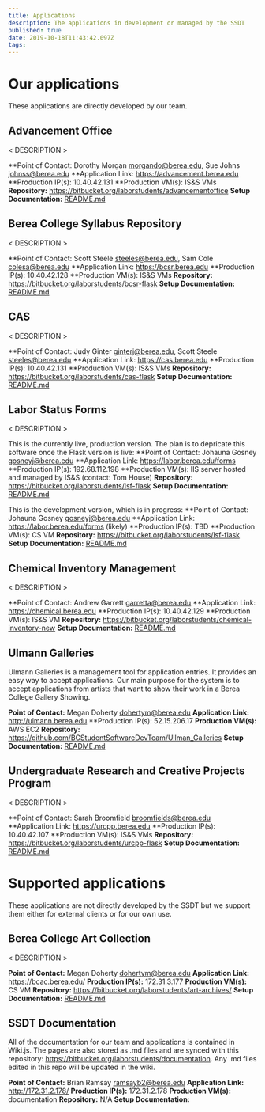 ```yaml
---
title: Applications
description: The applications in development or managed by the SSDT
published: true
date: 2019-10-18T11:43:42.097Z
tags: 
---
```


# Our applications
These applications are directly developed by our team.

## Advancement Office
< DESCRIPTION >

**Point of Contact: Dorothy Morgan <morgando@berea.edu>, Sue Johns <johnss@berea.edu>
**Application Link: https://advancement.berea.edu
**Production IP(s): 10.40.42.131
**Production VM(s): IS&S VMs
**Repository:** https://bitbucket.org/laborstudents/advancementoffice
**Setup Documentation:** [README.md](https://bitbucket.org/laborstudents/advancementoffice/src/development/README.md)

## Berea College Syllabus Repository
< DESCRIPTION >

**Point of Contact: Scott Steele <steeles@berea.edu>, Sam Cole <colesa@berea.edu>
**Application Link: https://bcsr.berea.edu
**Production IP(s): 10.40.42.128
**Production VM(s): IS&S VMs
**Repository:** https://bitbucket.org/laborstudents/bcsr-flask
**Setup Documentation:** [README.md](https://bitbucket.org/laborstudents/bcsr-flask/src/master/README.md)

## CAS
< DESCRIPTION >

**Point of Contact: Judy Ginter <ginterj@berea.edu>, Scott Steele <steeles@berea.edu>
**Application Link: https://cas.berea.edu
**Production IP(s): 10.40.42.131
**Production VM(s): IS&S VMs
**Repository:** https://bitbucket.org/laborstudents/cas-flask
**Setup Documentation:** [README.md](https://bitbucket.org/laborstudents/cas-flask/src/development/README.md)

## Labor Status Forms
< DESCRIPTION >

This is the currently live, production version. The plan is to depricate this software once the Flask version is live:
**Point of Contact: Johauna Gosney <gosneyj@berea.edu>
**Application Link: https://labor.berea.edu/forms
**Production IP(s): 192.68.112.198
**Production VM(s): IIS server hosted and managed by IS&S (contact: Tom House)
**Repository:** https://bitbucket.org/laborstudents/lsf-flask
**Setup Documentation:** [README.md](https://bitbucket.org/laborstudents/labor-status-forms/src/master/README.md)

This is the development version, which is in progress:
**Point of Contact: Johauna Gosney <gosneyj@berea.edu>
**Application Link: https://labor.berea.edu/forms (likely)
**Production IP(s): TBD
**Production VM(s): CS VM
**Repository:** https://bitbucket.org/laborstudents/lsf-flask
**Setup Documentation:** [README.md](https://bitbucket.org/laborstudents/lsf-flask/src/development/README.md)

## Chemical Inventory Management
< DESCRIPTION >

**Point of Contact: Andrew Garrett <garretta@berea.edu>
**Application Link: https://chemical.berea.edu
**Production IP(s): 10.40.42.129
**Production VM(s): IS&S VM
**Repository:** https://bitbucket.org/laborstudents/chemical-inventory-new
**Setup Documentation:** [README.md](https://bitbucket.org/laborstudents/chemical-inventory-new/src/master/README.md)

## Ulmann Galleries
Ulmann Galleries is a management tool for application entries. It provides an easy way to accept applications. Our main purpose for the system is to accept applications from artists that want to show their work in a Berea College Gallery Showing.

**Point of Contact:** Megan Doherty <dohertym@berea.edu>
**Application Link:** http://ulmann.berea.edu
**Production IP(s): 52.15.206.17
**Production VM(s):** AWS EC2
**Repository:** https://github.com/BCStudentSoftwareDevTeam/Ullman_Galleries
**Setup Documentation:** [README.md](https://github.com/BCStudentSoftwareDevTeam/Ullman_Galleries/blob/development/README.md)

## Undergraduate Research and Creative Projects Program
< DESCRIPTION >

**Point of Contact: Sarah Broomfield <broomfields@berea.edu>
**Application Link: https://urcpp.berea.edu
**Production IP(s): 10.40.42.107
**Production VM(s): IS&S VMs
**Repository:** https://bitbucket.org/laborstudents/urcpp-flask
**Setup Documentation:** [README.md](https://bitbucket.org/laborstudents/urcpp-flask/src/development/README.md)


# Supported applications
These applications are not directly developed by the SSDT but we support them either for external clients or for our own use.

## Berea College Art Collection
< DESCRIPTION >

**Point of Contact:** Megan Doherty <dohertym@berea.edu>
**Application Link:** https://bcac.berea.edu/
**Production IP(s):** 172.31.3.177
**Production VM(s):** CS VM
**Repository:** https://bitbucket.org/laborstudents/art-archives/
**Setup Documentation:** [README.md](https://bitbucket.org/laborstudents/art-archives/src/master/README.md)

## SSDT Documentation
All of the documentation for our team and applications is contained in Wiki.js. The pages are also stored as .md files and are synced with this repository: https://bitbucket.org/laborstudents/documentation. Any .md files edited in this repo will be updated in the wiki.

**Point of Contact:** Brian Ramsay <ramsayb2@berea.edu>
**Application Link:** http://172.31.2.178/
**Production IP(s):** 172.31.2.178
**Production VM(s):** documentation
**Repository:** N/A
**Setup Documentation:** 